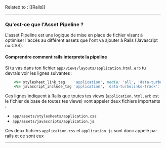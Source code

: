 Related to : [[Rails]]

---

### Qu'est-ce que l'Asset Pipeline ?

L'asset Pipeline est une logique de mise en place de fichier visant à optimiser l'accès au différent assets que l'ont va ajouter à Rails (Javascript ou CSS). 

#### Comprendre comment rails interprete la pipeline

Si tu vas dans ton fichier `app/views/layouts/application.html.erb` tu devrais voir les lignes suivantes :

```ruby
    <%= stylesheet_link_tag    'application', media: 'all', 'data-turbolinks-track': 'reload' %>
    <%= javascript_include_tag 'application', 'data-turbolinks-track': 'reload' %>
```

Ces lignes indiquent à Rails que toutes tes views (`application.html.erb` est le fichier de base de toutes tes views) vont appeler deux fichiers importants :

-   `app/assets/stylesheets/application.css`
-   `app/assets/javascripts/application.js`

Ces deux fichiers `application.css` et `application.js` sont donc appelé par rails et ce sont eux 



--- 

